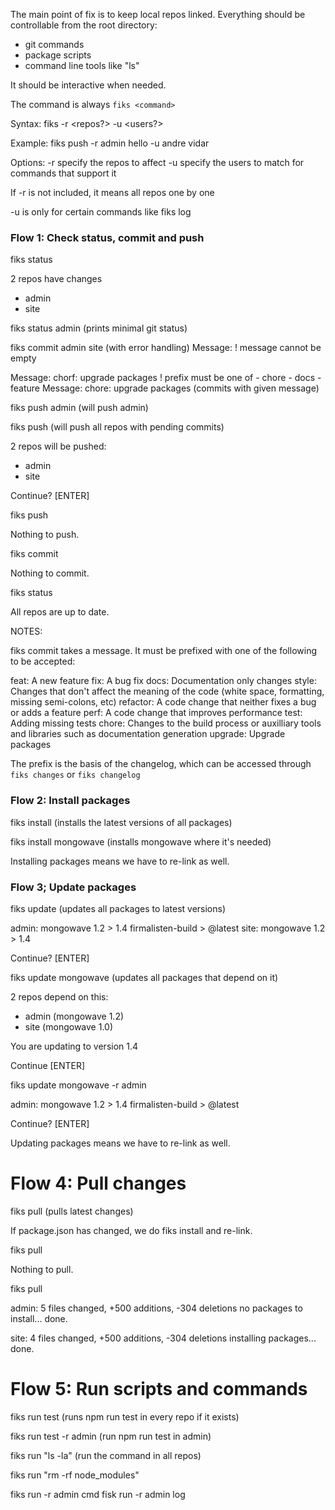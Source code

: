 The main point of fix is to keep local repos linked. Everything should be controllable from the root directory:

- git commands
- package scripts
- command line tools like "ls"

It should be interactive when needed.

The command is always `fiks <command>`

Syntax: fiks <command> -r <repos?> -u <users?>

Example: fiks push -r admin hello -u andre vidar

Options:
  -r specify the repos to affect
  -u specify the users to match for commands that support it

If -r <repos> is not included, it means all repos one by one

-u <users> is only for certain commands like fiks log

### Flow 1: Check status, commit and push

fiks status

  2 repos have changes
  - admin
  - site

fiks status admin
  (prints minimal git status)

fiks commit admin site
  (with error handling)
  Message:
  ! message cannot be empty

  Message: chorf: upgrade packages
  ! prefix must be one of
    - chore
    - docs
    - feature
  Message: chore: upgrade packages
  (commits with given message)

fiks push admin
  (will push admin)

fiks push
  (will push all repos with pending commits)

  2 repos will be pushed:
  - admin
  - site

  Continue? [ENTER]

fiks push

  Nothing to push.

fiks commit

  Nothing to commit.

fiks status

  All repos are up to date.

NOTES:

fiks commit takes a message. It must be prefixed with one of the following to be accepted:

feat: A new feature
fix: A bug fix
docs: Documentation only changes
style: Changes that don't affect the meaning of the code (white space, formatting, missing semi-colons, etc)
refactor: A code change that neither fixes a bug or adds a feature
perf: A code change that improves performance
test: Adding missing tests
chore: Changes to the build process or auxilliary tools and libraries such as documentation generation
upgrade: Upgrade packages

The prefix is the basis of the changelog, which can be accessed through `fiks changes` or `fiks changelog`


### Flow 2: Install packages

fiks install
(installs the latest versions of all packages)

fiks install mongowave
(installs mongowave where it's needed)

Installing packages means we have to re-link as well.

### Flow 3; Update packages

fiks update
(updates all packages to latest versions)

admin:
  mongowave 1.2 > 1.4
  firmalisten-build > @latest
site:
  mongowave 1.2 > 1.4

Continue? [ENTER]

fiks update mongowave
(updates all packages that depend on it)

2 repos depend on this:
- admin (mongowave 1.2)
- site (mongowave 1.0)

You are updating to version 1.4

Continue [ENTER]

fiks update mongowave -r admin

admin:
  mongowave 1.2 > 1.4
  firmalisten-build > @latest

Continue? [ENTER]

Updating packages means we have to re-link as well.


# Flow 4: Pull changes

fiks pull
(pulls latest changes)

If package.json has changed, we do fiks install and re-link.

fiks pull

  Nothing to pull.

fiks pull

  admin:
    5 files changed, +500 additions, -304 deletions
    no packages to install...
    done.

  site:
    4 files changed, +500 additions, -304 deletions
    installing packages...
    done.

# Flow 5: Run scripts and commands

fiks run test
(runs npm run test in every repo if it exists)

fiks run test -r admin
(run npm run test in admin)

fiks run "ls -la"
(run the command in all repos)

fiks run "rm -rf node_modules"

fiks run -r admin cmd
fisk run -r admin log
